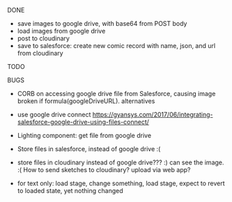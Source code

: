 DONE
- save images to google drive, with base64 from POST body
- load images from google drive
- post to cloudinary
- save to salesforce: create new comic record with name, json, and url from cloudinary 

TODO
    

BUGS
- CORB on accessing google drive file from Salesforce, causing image broken if formula(googleDriveURL). alternatives
- use google drive connect https://gyansys.com/2017/06/integrating-salesforce-google-drive-using-files-connect/
- Lighting component: get file from google drive
- Store files in salesforce, instead of google drive :(
- store files in cloudinary instead of google drive??? :) can see the image. :( How to send sketches to cloudinary? upload via web app?

- for text only: load stage, change something, load stage, expect to revert to loaded state, yet nothing changed